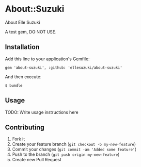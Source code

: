 # About::Suzuki

About Elle Suzuki

A test gem, DO NOT USE.

## Installation

Add this line to your application's Gemfile:

    gem 'about-suzuki', :github: 'ellesuzuki/about-suzuki'

And then execute:

    $ bundle

## Usage

TODO: Write usage instructions here

## Contributing

1. Fork it
2. Create your feature branch (`git checkout -b my-new-feature`)
3. Commit your changes (`git commit -am 'Added some feature'`)
4. Push to the branch (`git push origin my-new-feature`)
5. Create new Pull Request
